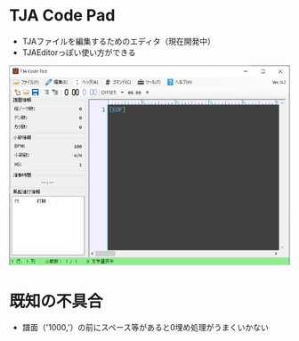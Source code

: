 ﻿# TJA Code Pad

- TJAファイルを編集するためのエディタ（現在開発中）  
- TJAEditorっぽい使い方ができる

![Screenshot](Documents/img-README/screenshot.png)

# 既知の不具合
- 譜面（'1000,'）の前にスペース等があると0埋め処理がうまくいかない